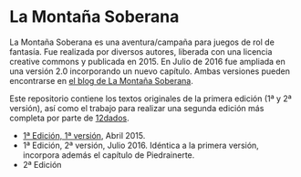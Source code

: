 # La Montaña Soberana

La Montaña Soberana es una aventura/campaña para juegos de rol de fantasía. Fue realizada por diversos autores, liberada con una licencia creative commons y publicada en 2015. En Julio de 2016 fue ampliada en una versión 2.0 incorporando un nuevo capítulo. Ambas versiones pueden encontrarse en [el blog de La Montaña Soberana](https://el-megadungeon.blogspot.com/).

Este repositorio contiene los textos originales de la primera edición (1ª y 2ª versión), así como el trabajo para realizar una segunda edición más completa por parte de [12dados](https://www.docedados.com).

* [1ª Edición, 1ª versión](./1a-edicion/README.md), Abril 2015.
* 1ª Edición, 2ª versión, Julio 2016.
  Idéntica a la primera versión, incorpora además el capítulo de Piedrainerte.
* 2ª Edición
